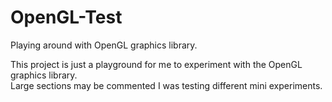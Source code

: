 # OpenGL-Test
Playing around with OpenGL graphics library.

This project is just a playground for me to experiment with the OpenGL graphics library.  
Large sections may be commented I was testing different mini experiments.
